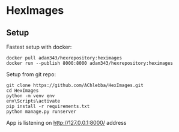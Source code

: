 # HexImages

## Setup

Fastest setup with docker:

```
docker pull adam343/hexrepository:heximages
docker run --publish 8000:8000 adam343/hexrepository:heximages
```

Setup from git repo:
```
git clone https://github.com/AChlebba/HexImages.git
cd HexImages
python -m venv env
env\Scripts\activate
pip install -r requirements.txt
python manage.py runserver
```

App is listening on http://127.0.0.1:8000/ address
